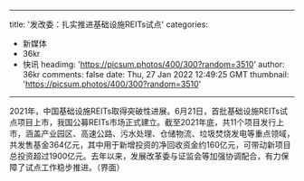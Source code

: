 
---
title: '发改委：扎实推进基础设施REITs试点'
categories: 
 - 新媒体
 - 36kr
 - 快讯
headimg: 'https://picsum.photos/400/300?random=3510'
author: 36kr
comments: false
date: Thu, 27 Jan 2022 12:49:25 GMT
thumbnail: 'https://picsum.photos/400/300?random=3510'
---

<div>   
2021年，中国基础设施REITs取得突破性进展。6月21日，首批基础设施REITs试点项目上市，我国公募REITs市场正式建立。截至2021年底，共11个项目发行上市，涵盖产业园区、高速公路、污水处理、仓储物流、垃圾焚烧发电等重点领域，共发售基金364亿元，其中用于新增投资的净回收资金约160亿元，可带动新项目总投资超过1900亿元。去年以来，发展改革委与证监会等加强协调配合，有力保障了试点工作稳步推进。（界面）  
</div>
            